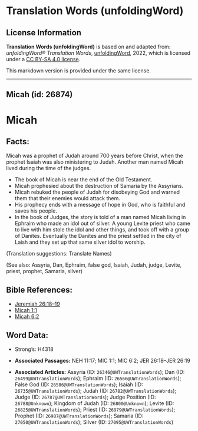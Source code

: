 # Translation Words (unfoldingWord)

## License Information

**Translation Words (unfoldingWord)** is based on and adapted from: _unfoldingWord® Translation Words_, [unfoldingWord](https://unfoldingword.org/utw), 2022, which is licensed under a [CC BY-SA 4.0 license](https://creativecommons.org/licenses/by-sa/4.0/legalcode.en).

This markdown version is provided under the same license.



--------------------------------

## Micah (id: 26874)

Micah
=====

Facts:
------

Micah was a prophet of Judah around 700 years before Christ, when the prophet Isaiah was also ministering to Judah. Another man named Micah lived during the time of the judges.

* The book of Micah is near the end of the Old Testament.
* Micah prophesied about the destruction of Samaria by the Assyrians.
* Micah rebuked the people of Judah for disobeying God and warned them that their enemies would attack them.
* His prophecy ends with a message of hope in God, who is faithful and saves his people.
* In the book of Judges, the story is told of a man named Micah living in Ephraim who made an idol out of silver. A young Levite priest who came to live with him stole the idol and other things, and took off with a group of Danites. Eventually the Danites and the priest settled in the city of Laish and they set up that same silver idol to worship.

(Translation suggestions: Translate Names)

(See also: Assyria, Dan, Ephraim, false god, Isaiah, Judah, judge, Levite, priest, prophet, Samaria, silver)

Bible References:
-----------------

* [Jeremiah 26:18–19](https://ref.ly/Jer26:18-Jer26:19)
* [Micah 1:1](https://ref.ly/Mic1:1)
* [Micah 6:2](https://ref.ly/Mic6:2)

Word Data:
----------

* Strong’s: H4318

* **Associated Passages:** NEH 11:17; MIC 1:1; MIC 6:2; JER 26:18–JER 26:19
* **Associated Articles:** Assyria (ID: `26346@UWTranslationWords`); Dan (ID: `26499@UWTranslationWords`); Ephraim (ID: `26566@UWTranslationWords`); False God (ID: `26586@UWTranslationWords`); Isaiah (ID: `26735@UWTranslationWords`); Judah (ID: `26782@UWTranslationWords`); Judge (ID: `26787@UWTranslationWords`); Judge Position (ID: `26788@Unknown`); Kingdom of Judah (ID: `26800@Unknown`); Levite (ID: `26825@UWTranslationWords`); Priest (ID: `26979@UWTranslationWords`); Prophet (ID: `26987@UWTranslationWords`); Samaria (ID: `27050@UWTranslationWords`); Silver (ID: `27095@UWTranslationWords`)


